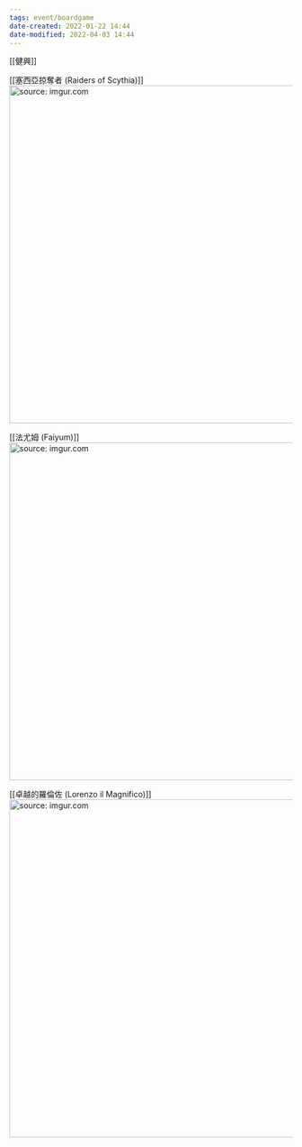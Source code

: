 ```yaml
---
tags: event/boardgame
date-created: 2022-01-22 14:44
date-modified: 2022-04-03 14:44
---
```


[[健興]]

[[塞西亞掠奪者 (Raiders of Scythia)]]
<a href="https://imgur.com/OMnPUqi"><img src="https://i.imgur.com/OMnPUqi.jpg" title="source: imgur.com" width="600px" /></a>

[[法尤姆 (Faiyum)]]
<a href="https://imgur.com/DrdXCdd"><img src="https://i.imgur.com/DrdXCdd.jpg" title="source: imgur.com" width="600px" /></a>

[[卓越的羅倫佐 (Lorenzo il Magnifico)]]
<a href="https://imgur.com/GgNAw6R"><img src="https://i.imgur.com/GgNAw6R.jpg" title="source: imgur.com" width="600px" /></a>
